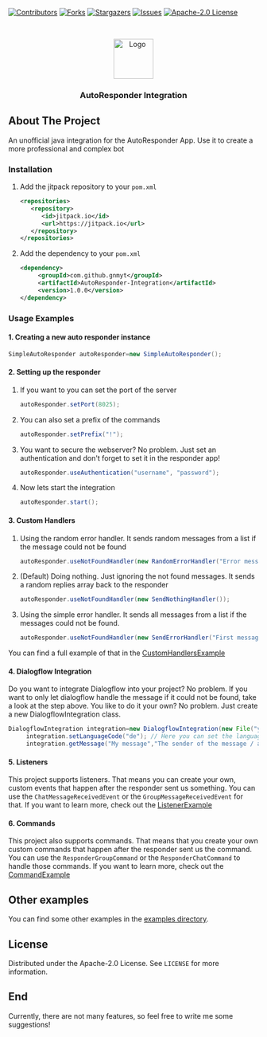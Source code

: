 [![Contributors][contributors-shield]][contributors-url]
[![Forks][forks-shield]][forks-url]
[![Stargazers][stars-shield]][stars-url]
[![Issues][issues-shield]][issues-url]
[![Apache-2.0 License][license-shield]][license-url]



<br />
<p align="center">
  <a href="https://github.com/gnmyt/AutoResponder-Integration">
    <img src="https://i.imgur.com/a8DOutI.png" alt="Logo" width="80" height="80">
  </a>
</p>
<h3 align="center">AutoResponder Integration</h3>

## About The Project

An unofficial java integration for the AutoResponder App. Use it to create a more professional and complex bot

### Installation

1. Add the jitpack repository to your `pom.xml`
   ```xml
   <repositories>
      <repository>
         <id>jitpack.io</id>
         <url>https://jitpack.io</url>
      </repository>
   </repositories>
   ```
2. Add the dependency to your `pom.xml`
   ```xml
   <dependency>
	    <groupId>com.github.gnmyt</groupId>
	    <artifactId>AutoResponder-Integration</artifactId>
	    <version>1.0.0</version>
   </dependency>
   ```

### Usage Examples

#### 1. Creating a new auto responder instance

```java
SimpleAutoResponder autoResponder=new SimpleAutoResponder();
```

#### 2. Setting up the responder

1. If you want to you can set the port of the server
   ```java
   autoResponder.setPort(8025);
   ```
2. You can also set a prefix of the commands
   ```java
   autoResponder.setPrefix("!");
   ```
3. You want to secure the webserver? No problem. Just set an authentication and don't forget to set it in the responder
   app!
   ```java
   autoResponder.useAuthentication("username", "password");
   ```
4. Now lets start the integration
   ```java
   autoResponder.start();
   ```

#### 3. Custom Handlers

1. Using the random error handler. It sends random messages from a list if the message could not be found
   ```java
   autoResponder.useNotFoundHandler(new RandomErrorHandler("Error message 1", "Error message 2", "Error message 3"));
   ```
2. (Default) Doing nothing. Just ignoring the not found messages. It sends a random replies array back to the responder
   ```java
   autoResponder.useNotFoundHandler(new SendNothingHandler());
   ```
3. Using the simple error handler. It sends all messages from a list if the messages could not be found.
   ```java
   autoResponder.useNotFoundHandler(new SendErrorHandler("First message", "Second message", "Third message"));
   ```

You can find a full example of that in the [CustomHandlersExample](src/examples/java/CustomHandlersExample.java)

#### 4. Dialogflow Integration

Do you want to integrate Dialogflow into your project? No problem. If you want to only let dialogflow handle the message
if it could not be found, take a look at the step above. You like to do it your own? No problem. Just create a new
DialogflowIntegration class.

   ```java
   DialogflowIntegration integration=new DialogflowIntegration(new File("your_credentials_file.json"));
        integration.setLanguageCode("de"); // Here you can set the language of the integration
        integration.getMessage("My message","The sender of the message / a session id for better training");
   ```

#### 5. Listeners

This project supports listeners. That means you can create your own, custom events that happen after the responder sent
us something. You can use the `ChatMessageReceivedEvent` or the `GroupMessageReceivedEvent` for that. If you want to
learn more, check out the [ListenerExample](src/examples/java/ListenerExample.java)

#### 6. Commands

This project also supports commands. That means that you create your own custom commands that happen after the responder
sent us the command. You can use the `ResponderGroupCommand` or the `ResponderChatCommand` to handle those commands. If
you want to learn more, check out the [CommandExample](src/examples/java/CommandExample.java)

## Other examples

You can find some other examples in the [examples directory](src/examples/java).

## License

Distributed under the Apache-2.0 License. See `LICENSE` for more information.

## End

Currently, there are not many features, so feel free to write me some suggestions!

[contributors-shield]: https://img.shields.io/github/contributors/gnmyt/AutoResponder-Integration.svg?style=for-the-badge

[contributors-url]: https://github.com/gnmyt/AutoResponder-Integration/graphs/contributors

[forks-shield]: https://img.shields.io/github/forks/gnmyt/AutoResponder-Integration.svg?style=for-the-badge

[forks-url]: https://github.com/gnmyt/AutoResponder-Integration/network/members

[stars-shield]: https://img.shields.io/github/stars/gnmyt/AutoResponder-Integration.svg?style=for-the-badge

[stars-url]: https://github.com/gnmyt/AutoResponder-Integration/stargazers

[issues-shield]: https://img.shields.io/github/issues/gnmyt/AutoResponder-Integration.svg?style=for-the-badge

[issues-url]: https://github.com/gnmyt/AutoResponder-Integration/issues

[license-shield]: https://img.shields.io/github/license/gnmyt/AutoResponder-Integration.svg?style=for-the-badge

[license-url]: https://github.com/gnmyt/AutoResponder-Integration/blob/master/LICENSE